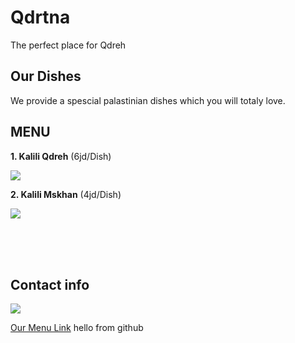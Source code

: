 # Qdrtna
The perfect place for Qdreh <br>

## Our Dishes

We provide a spescial palastinian dishes which you will totaly love.

## MENU 

**1. Kalili Qdreh**  (6jd/Dish)

![](https://img-global.cpcdn.com/recipes/aa8cad338c6bcbff/1200x630cq70/photo.jpg) <br>


**2. Kalili Mskhan** (4jd/Dish) <br>

![](https://modo3.com/thumbs/fit630x300/124392/1480261195/%D8%B7%D8%B1%D9%8A%D9%82%D8%A9_%D8%AA%D8%AD%D8%B6%D9%8A%D8%B1_%D8%A7%D9%84%D9%85%D8%B3%D8%AE%D9%86.jpg)

<br>
<br>
<br>

## Contact info
![](https://food.fnr.sndimg.com/content/dam/images/food/unsized/2014/9/17/0/fnd_Menu-Thinkstock_s4x3.jpg)

[Our Menu Link](https://www.foodnetwork.com/fn-dish/news/2014/09/restaurant-menus-get-lean-and-mean)
hello from github

